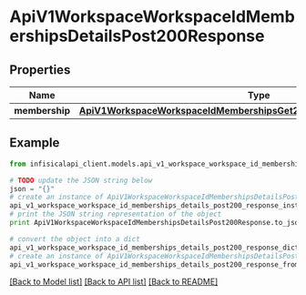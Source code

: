 # ApiV1WorkspaceWorkspaceIdMembershipsDetailsPost200Response


## Properties
Name | Type | Description | Notes
------------ | ------------- | ------------- | -------------
**membership** | [**ApiV1WorkspaceWorkspaceIdMembershipsGet200ResponseMembershipsInner**](ApiV1WorkspaceWorkspaceIdMembershipsGet200ResponseMembershipsInner.md) |  | 

## Example

```python
from infisicalapi_client.models.api_v1_workspace_workspace_id_memberships_details_post200_response import ApiV1WorkspaceWorkspaceIdMembershipsDetailsPost200Response

# TODO update the JSON string below
json = "{}"
# create an instance of ApiV1WorkspaceWorkspaceIdMembershipsDetailsPost200Response from a JSON string
api_v1_workspace_workspace_id_memberships_details_post200_response_instance = ApiV1WorkspaceWorkspaceIdMembershipsDetailsPost200Response.from_json(json)
# print the JSON string representation of the object
print ApiV1WorkspaceWorkspaceIdMembershipsDetailsPost200Response.to_json()

# convert the object into a dict
api_v1_workspace_workspace_id_memberships_details_post200_response_dict = api_v1_workspace_workspace_id_memberships_details_post200_response_instance.to_dict()
# create an instance of ApiV1WorkspaceWorkspaceIdMembershipsDetailsPost200Response from a dict
api_v1_workspace_workspace_id_memberships_details_post200_response_from_dict = ApiV1WorkspaceWorkspaceIdMembershipsDetailsPost200Response.from_dict(api_v1_workspace_workspace_id_memberships_details_post200_response_dict)
```
[[Back to Model list]](../README.md#documentation-for-models) [[Back to API list]](../README.md#documentation-for-api-endpoints) [[Back to README]](../README.md)


